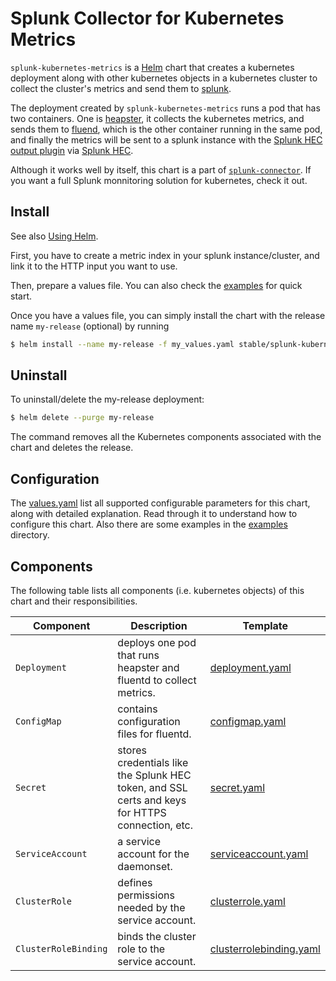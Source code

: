 # Splunk Collector for Kubernetes Metrics #

`splunk-kubernetes-metrics` is a [Helm](https://github.com/kubernetes/helm) chart that creates a kubernetes deployment along with other kubernetes objects in a kubernetes cluster to collect the cluster's metrics and send them to [splunk](https://www.splunk.com/).

The deployment created by `splunk-kubernetes-metrics` runs a pod that has two containers. One is [heapster](https://github.com/kubernetes/heapster), it collects the kubernetes metrics, and sends them to [fluend](https://www.fluentd.org/), which is the other container running in the same pod, and finally the metrics will be sent to a splunk instance with the [Splunk HEC output plugin](https://github.com/splunk/fluent-plugin-splunk-hec) via [Splunk HEC](http://docs.splunk.com/Documentation/Splunk/7.0.1/Data/AboutHEC).

Although it works well by itself, this chart is a part of [`splunk-connector`](https://github.com/splunk/splunk-connector-kubernetes-charts). If you want a full Splunk monnitoring solution for kubernetes, check it out.

## Install ##

See also [Using Helm](https://docs.helm.sh/using_helm/#using-helm).

First, you have to create a metric index in your splunk instance/cluster, and link it to the HTTP input you want to use.

Then, prepare a values file. You can also check the [examples](examples) for quick start.

Once you have a values file, you can simply install the chart with the release name `my-release` (optional) by running

```bash
$ helm install --name my-release -f my_values.yaml stable/splunk-kubernetes-metrics
```

## Uninstall ##

To uninstall/delete the my-release deployment:

```bash
$ helm delete --purge my-release
```

The command removes all the Kubernetes components associated with the chart and deletes the release.

## Configuration ##

The [values.yaml](values.yaml) list all supported configurable parameters for this chart, along with detailed explanation. Read through it to understand how to configure this chart. Also there are some examples in the [examples](examples) directory.

## Components

The following table lists all components (i.e. kubernetes objects) of this chart and their responsibilities.

Component | Description | Template
--- | --- | ---
`Deployment` | deploys one pod that runs heapster and fluentd to collect metrics. | [deployment.yaml](templates/deployment.yaml)
`ConfigMap` | contains configuration files for fluentd. | [configmap.yaml](templates/configmap.yaml)
`Secret` | stores credentials like the Splunk HEC token, and SSL certs and keys for HTTPS connection, etc. | [secret.yaml](templates/secret.yaml)
`ServiceAccount` | a service account for the daemonset. | [serviceaccount.yaml](templates/serviceaccount.yaml)
`ClusterRole` | defines permissions needed by the service account. | [clusterrole.yaml](templates/clusterrole.yaml)
`ClusterRoleBinding` | binds the cluster role to the service account. | [clusterrolebinding.yaml](templates/clusterrolebinding.yaml)
